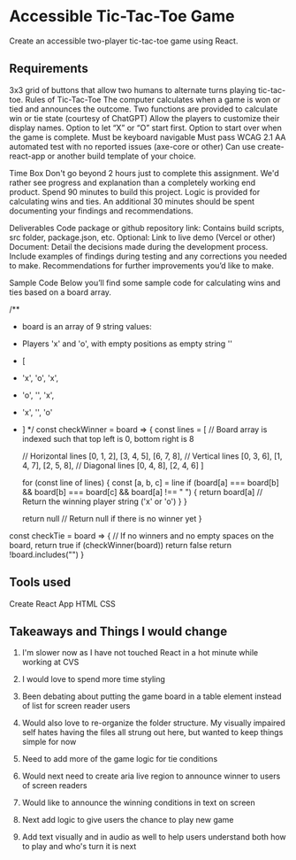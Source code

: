 # Accessible Tic-Tac-Toe Game

Create an accessible two-player tic-tac-toe game using React.

## Requirements
3x3 grid of buttons that allow two humans to alternate turns playing tic-tac-toe.
Rules of Tic-Tac-Toe
The computer calculates when a game is won or tied and announces the outcome.
Two functions are provided to calculate win or tie state (courtesy of ChatGPT)
Allow the players to customize their display names.
Option to let “X” or “O” start first.
Option to start over when the game is complete.
Must be keyboard navigable
Must pass WCAG 2.1 AA automated test with no reported issues (axe-core or other)
Can use create-react-app or another build template of your choice.

Time Box
Don't go beyond 2 hours just to complete this assignment. We'd rather see progress and explanation than a completely working end product.
Spend 90 minutes to build this project. Logic is provided for calculating wins and ties. 
An additional 30 minutes should be spent documenting your findings and recommendations.

Deliverables
Code package or github repository link: 
Contains build scripts, src folder, package.json, etc.
Optional: Link to live demo (Vercel or other)
Document: 
Detail the decisions made during the development process. 
Include examples of findings during testing and any corrections you needed to make.
Recommendations for further improvements you’d like to make.



Sample Code
Below you’ll find some sample code for calculating wins and ties based on a board array.

/**
* board is an array of 9 string values:
* Players 'x' and 'o', with empty positions as empty string ''
* [
* 'x', 'o', 'x',
* 'o', '',  'x',
* 'x', '',  'o'
* ]
*/
const checkWinner = board => {
  const lines = [
    // Board array is indexed such that top left is 0, bottom right is 8


    // Horizontal lines
    [0, 1, 2], [3, 4, 5], [6, 7, 8],
    // Vertical lines
    [0, 3, 6], [1, 4, 7], [2, 5, 8],
    // Diagonal lines
    [0, 4, 8], [2, 4, 6]
  ]


  for (const line of lines) {
    const [a, b, c] = line
    if (board[a] === board[b] && board[b] === board[c] && board[a] !== " ") {
      return board[a] // Return the winning player string ('x' or 'o')
    }
  }


  return null // Return null if there is no winner yet
}


const checkTie = board => {
  // If no winners and no empty spaces on the board, return true
  if (checkWinner(board))
    return false
  return !board.includes("")
}


## Tools used

Create React App
HTML
CSS

## Takeaways and Things I would change

1. I'm slower now as I have not touched React in a hot minute while working at CVS

2. I would love to spend more time styling

3. Been debating about putting the game board in a table element instead of list for screen reader users

4. Would also love to re-organize the folder structure. My visually impaired self hates having the files all strung out here, but wanted to keep things simple for now

5. Need to add more of the game logic for tie conditions

6. Would next need to create aria live region to announce winner to users of screen readers

7. Would like to announce the winning conditions in text on screen

8. Next add logic to give users the chance to play new game

9. Add text visually and in audio as well to help users understand both how to play and who's turn it is next